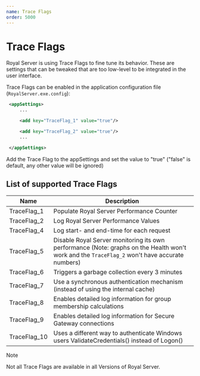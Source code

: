 ```yaml
---
name: Trace Flags
order: 5000
---
```


# Trace Flags

Royal Server is using Trace Flags to fine tune its behavior. These are settings that can be tweaked that are too low-level to be integrated in the user interface.

Trace Flags can be enabled in the application configuration file (`RoyalServer.exe.config`):

```xml
 <appSettings>
     ...

     <add key="TraceFlag_1" value="true"/>

     <add key="TraceFlag_2" value="true"/>
     ...

 </appSettings>
```

Add the Trace Flag to the appSettings and set the value to "true" ("false" is default, any other value will be ignored)

## List of supported Trace Flags

| Name         | Description                                                                                                                                   |
| ------------ | --------------------------------------------------------------------------------------------------------------------------------------------- |
| TraceFlag_1  | Populate Royal Server Performance Counter                                                                                                     |
| TraceFlag_2  | Log Royal Server Performance Values                                                                                                           |
| TraceFlag_4  | Log start- and end-time for each request                                                                                                      |
| TraceFlag_5  | Disable Royal Server monitoring its own performance (Note: graphs on the Health won't work and the `TraceFlag_2` won't have accurate numbers) |
| TraceFlag_6  | Triggers a garbage collection every 3 minutes                                                                                                 |
| TraceFlag_7  | Use a synchronous authentication mechanism (instead of using the internal cache)                                                              |
| TraceFlag_8  | Enables detailed log information for group membership calculations                                                                            |
| TraceFlag_9  | Enables detailed log information for Secure Gateway connections                                                                               |
| TraceFlag_10 | Uses a different way to authenticate Windows users ValidateCredentials() instead of Logon()                                                   |

> [!NOTE]
> Not all Trace Flags are available in all Versions of Royal Server.
